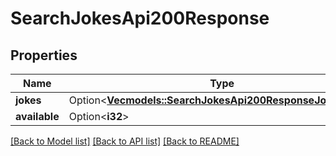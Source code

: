 # SearchJokesApi200Response

## Properties

Name | Type | Description | Notes
------------ | ------------- | ------------- | -------------
**jokes** | Option<[**Vec<models::SearchJokesApi200ResponseJokesInner>**](searchJokesAPI_200_response_jokes_inner.md)> |  | [optional]
**available** | Option<**i32**> |  | [optional]

[[Back to Model list]](../README.md#documentation-for-models) [[Back to API list]](../README.md#documentation-for-api-endpoints) [[Back to README]](../README.md)


